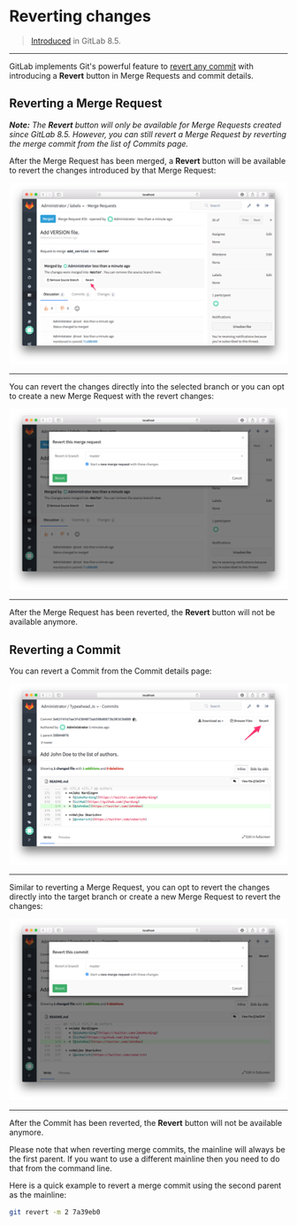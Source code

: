 # Reverting changes

> [Introduced][ce-1990] in GitLab 8.5.

---

GitLab implements Git's powerful feature to [revert any commit][git-revert]
with introducing a **Revert** button in Merge Requests and commit details.

## Reverting a Merge Request

_**Note:** The **Revert** button will only be available for Merge Requests
created since GitLab 8.5. However, you can still revert a Merge Request
by reverting the merge commit from the list of Commits page._

After the Merge Request has been merged, a **Revert** button will be available
to revert the changes introduced by that Merge Request:

![Revert Merge Request](img/revert_changes_mr.png)

---

You can revert the changes directly into the selected branch or you can opt to
create a new Merge Request with the revert changes:

![Revert Merge Request modal](img/revert_changes_mr_modal.png)

---

After the Merge Request has been reverted, the **Revert** button will not be
available anymore.

## Reverting a Commit

You can revert a Commit from the Commit details page:

![Revert commit](img/revert_changes_commit.png)

---

Similar to reverting a Merge Request, you can opt to revert the changes
directly into the target branch or create a new Merge Request to revert the
changes:

![Revert commit modal](img/revert_changes_commit_modal.png)

---

After the Commit has been reverted, the **Revert** button will not be available
anymore.

Please note that when reverting merge commits, the mainline will always be the
first parent. If you want to use a different mainline then you need to do that
from the command line.

Here is a quick example to revert a merge commit using the second parent as the
mainline:

```bash
git revert -m 2 7a39eb0
```

[ce-1990]: https://gitlab.com/gitlab-org/gitlab-ce/merge_requests/1990 "Revert button Merge Request"
[git-revert]: https://git-scm.com/docs/git-revert "Git revert documentation"
